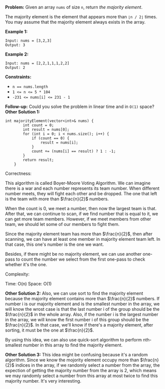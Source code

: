 **Problem:**
Given an array `nums` of size `n`, return *the majority element*.

The majority element is the element that appears more than `⌊n / 2⌋` times. You may assume that the majority element always exists in the array.

 

**Example 1:**

```
Input: nums = [3,2,3]
Output: 3
```

**Example 2:**

```
Input: nums = [2,2,1,1,1,2,2]
Output: 2
```

 

**Constraints:**

- `n == nums.length`
- `1 <= n <= 5 * 104`
- `-231 <= nums[i] <= 231 - 1`

 

**Follow-up:** Could you solve the problem in linear time and in `O(1)` space?
**Other Solution 1:**
```
int majorityElement(vector<int>& nums) {
        int count = 0;
        int result = nums[0];
        for (int i = 0; i < nums.size(); i++) {
            if (count == 0) {
                result = nums[i];
            }
            count += (nums[i] == result) ? 1 : -1;
        }
        return result;
    }
```
Correctness:

This algorithm is called Boyer-Moore Voting Algorithm. We can imagine there is a war and each number represents its team number. When different number meets, they will fight each other and be dropped. The one that left is the team with more than $\frac{n}{2}$ numbers.

When the count is 0, we meet a number, then now the largest team is that. After that, we can continue to scan, if we find number that is equal to it, we can get more team members. However, if we meet members from other team, we should let some of our members to fight them.

Since the majority element team has more than $\frac{n}{2}$, then after scanning, we can have at least one member in majority element team left. In that case, this one's number is the one we want.

Besides, if there might be no majority element, we can use another one-pass to count the number we select from the first one-pass to check whether it's the one.

Complexity:

Time: O(n)
Space: O(1)

**Other Solution 2:**
Also, we can use sort to find the majority element because the majority element contains more than $\frac{n}{2}$ numbers. If number i is our majority element and is the smallest number in the array, we will know the wrost case is that the last number i of the group should be the $\frac{n}{2}$ in the whole array. Also, if the number i is the largest number in the array, we will know the first number i of this group should be the $\frac{n}{2}$. In that case, we'll know if there's a majority element, after sorting, it must be the one at $\frac{n}{2}$.

By using this idea, we can also use quick-sort algorithm to perform nth-smallest number in this array to find the majority element.

**Other Solution 3:**
This idea might be confusing because it's a random algorithm. Since we know the mojority element occupy more than $\frac{n}{2}$ indices in the array, if we randomly select a number from the array, the expection of getting the majority number from the array is 2, which means we may randomly select a number from this array at most twice to find this majority number. It's very interesting.